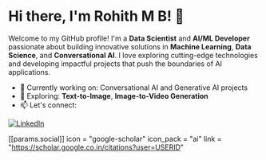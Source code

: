 # Hi there, I'm Rohith M B! 👋

Welcome to my GitHub profile! I'm a **Data Scientist** and **AI/ML Developer** passionate about building innovative solutions in **Machine Learning**, **Data Science**, and **Conversational AI**. I love exploring cutting-edge technologies and developing impactful projects that push the boundaries of AI applications.

- 🔭 Currently working on: Conversational AI and Generative AI projects
- 🌱 Exploring: **Text-to-Image**, **Image-to-Video Generation**
- 📫 Let's connect:

[![LinkedIn](https://img.shields.io/badge/LinkedIn-Connect-blue?style=flat-square&logo=linkedin)](https://www.linkedin.com/in/rohith-m-b-43b37b283)


[[params.social]]
  icon = "google-scholar"
  icon_pack = "ai"
  link = "https://scholar.google.co.in/citations?user=USERID"
